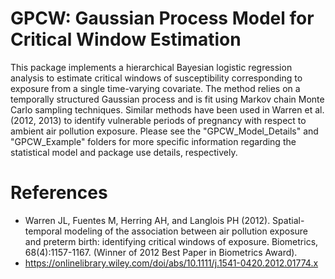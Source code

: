# GPCW: Gaussian Process Model for Critical Window Estimation

This package implements a hierarchical Bayesian logistic regression analysis to estimate critical windows of susceptibility corresponding to exposure from a single time-varying covariate. The method relies on a temporally structured Gaussian process and is fit using Markov chain Monte Carlo sampling techniques. Similar methods have been used in Warren et al. (2012, 2013) to identify vulnerable periods of pregnancy with respect to ambient air pollution exposure. Please see the "GPCW_Model_Details" and "GPCW_Example" folders for more specific information regarding the statistical model and package use details, respectively.

# References
* Warren JL, Fuentes M, Herring AH, and Langlois PH (2012). Spatial-temporal modeling of the association between air pollution exposure and preterm birth: identifying critical windows of exposure. Biometrics, 68(4):1157-1167. (Winner of 2012 Best Paper in Biometrics Award).
* https://onlinelibrary.wiley.com/doi/abs/10.1111/j.1541-0420.2012.01774.x
